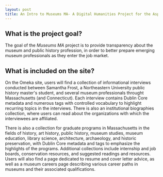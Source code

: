 ```yaml
---
layout: post
title: An Intro to Museums MA- A Digital Humanities Project for the Aspiring Museum Professional
---
```


## What is the project goal?

The goal of the *Museums MA* project is to provide transparency about the museum and public history profession, in order to better prepare emerging museum professionals as they enter the job market.

## What is included on the site?

On the Omeka site, users will find a collection of informational interviews conducted between Samantha Frost, a Northeastern University public history master's student, and several museum professionals throught Massachusetts (and Connecticut). Each interview contains Dublin Core metadata and numerous tags with controlled vocabulary to highlight recurring topics in the interviews. There is also an institutional biographies collection, where users can read about the organizations with which the interviewees are affiliated.

There is also a collection for graduate programs in Massachusetts in the fields of history, art history, public history, museum studies, museum education, library science, architecture, archaeology, and historic preservation, with Dublin Core metadata and tags to emphasize the highlights of the programs. Additional collections include internship and job boards, conservation resources, and suggested readings and resources. Users will also find a page dedicated to resume and cover letter advice, as well as a museum careers page describing various career paths in museums and their associated qualifications. 


